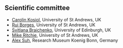 ## Scientific committee

* [Carolin Kosiol](https://biology.st-andrews.ac.uk/kosiol-lab/), University of St Andrews, UK
* [Rui Borges](https://mrborges23.github.io/mypage/), University of St Andrews, UK
* [Svitlana Braichenko](https://institute-genetics-cancer.ed.ac.uk/research/research-groups-a-z/ponting-group), University of Edinburgh, UK
* [Mike Ritchie](https://www.st-andrews.ac.uk/biology/people/mgr/), University of St Andrews, UK
* [Alex Suh](https://leibniz-lib.de/en/about-the-lib/employees/alexander-suh.html), Research Museum Koenig Bonn, Germany
  
